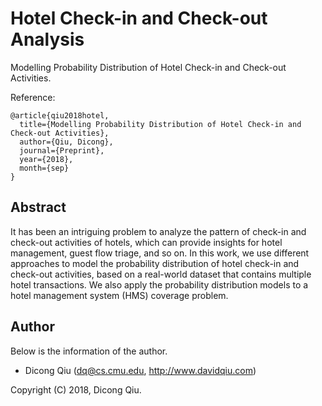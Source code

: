 # Hotel Check-in and Check-out Analysis

Modelling Probability Distribution of Hotel Check-in and Check-out Activities.

Reference:

```
@article{qiu2018hotel,
  title={Modelling Probability Distribution of Hotel Check-in and Check-out Activities},
  author={Qiu, Dicong},
  journal={Preprint},
  year={2018},
  month={sep}
}
```


## Abstract

It has been an intriguing problem to analyze the pattern of check-in and 
check-out activities of hotels, which can provide insights for hotel 
management, guest flow triage, and so on. In this work, we use different 
approaches to model the probability distribution of hotel check-in and 
check-out activities, based on a real-world dataset that contains multiple 
hotel transactions. We also apply the probability distribution models to a 
hotel management system (HMS) coverage problem.


## Author

Below is the information of the author.

  * Dicong Qiu (dq@cs.cmu.edu, http://www.davidqiu.com)

Copyright (C) 2018, Dicong Qiu.


